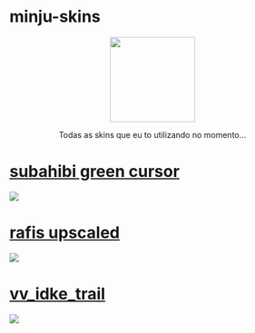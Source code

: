 # minju-skins
<p align="center">
<a href="https://osu.ppy.sh/users/6657679">
  <img src="https://a.ppy.sh/6657679"  
       width="150"
       height="150"></a>
  <br>
<p align="center">Todas as skins que eu to utilizando no momento... </p>

# [subahibi green cursor](https://moussedemacaruja.s-ul.eu/87FRyjDx)
[![](https://i.imgur.com/1uRRtfR.png)](https://moussedemacaruja.s-ul.eu/87FRyjDx)

# [rafis upscaled](https://github.com/petalascaem/minju-skins/blob/main/minju/Rafis%202018-03-26%20HDDT%20AI%20Upscale_lite.osk)
[![](https://i.imgur.com/RXfTJTp.png)](https://github.com/petalascaem/minju-skins/blob/main/minju/Rafis%202018-03-26%20HDDT%20AI%20Upscale_lite.osk)

# [vv_idke_trail](https://github.com/petalascaem/minju-skins/blob/main/minju/vv_idke_trail.osk)
[![](https://i.imgur.com/GDQD4Iy.png)](https://github.com/petalascaem/minju-skins/blob/main/minju/vv_idke_trail.osk)
